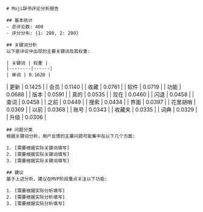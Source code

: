 
    # Moji辞书评论分析报告

    ## 基本统计
    - 总评论数: 400
    - 评分分布: {1: 200, 2: 200}

    ## 关键词分析
    以下是评论中出现的主要关键词及其权重:
    
    | 关键词 | 权重 |
    |--------|------|
    | 单词 | 0.1620 |
| 更新 | 0.1425 |
| 会员 | 0.1140 |
| 收藏 | 0.0761 |
| 软件 | 0.0719 |
| 功能 | 0.0688 |
| 版本 | 0.0591 |
| 真的 | 0.0535 |
| 现在 | 0.0460 |
| 闪退 | 0.0458 |
| 查词 | 0.0458 |
| 之前 | 0.0449 |
| 搜索 | 0.0434 |
| 界面 | 0.0397 |
| 花里胡哨 | 0.0369 |
| 以前 | 0.0368 |
| 账号 | 0.0343 |
| 收藏夹 | 0.0335 |
| 词典 | 0.0329 |
| 升级 | 0.0306 |
    
    ## 问题分类
    根据关键词分析，用户反馈的主要问题可能集中在以下几个方面:
    
    1. [需要根据实际关键词填写]
    2. [需要根据实际关键词填写]
    3. [需要根据实际关键词填写]
    
    ## 建议
    基于上述分析，建议在MVP阶段重点关注以下功能:
    
    1. [需要根据实际分析填写]
    2. [需要根据实际分析填写]
    3. [需要根据实际分析填写]
    